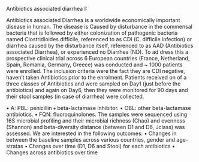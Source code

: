 Antibiotics associated diarrhea I:

Antibiotics associated Diarrhea is a worldwide economically important disease in human. The disease is Caused by disturbance in the commensal bacteria that is followed by either colonization of pathogenic bacteria named Clostridioides difficile, referenced to as CDI (C. difficile infection) or diarrhea caused by the disturbance itself, referenced to as AAD (Antibiotics associated Diarrhea), or experienced no Diarrhea (ND).
To ad dress this a prospective clinical trial across 6 European countries (France, Netherland, Spain, Romania, Germany, Greece) was conducted and ~ 1000 patients were enrolled. The inclusion criteria were the fact they are CDI negative, haven’t taken Antibiotics prior to the enrolment. Patients received on of a three classes of Antibiotics and were sampled on Day1 (just before the antibiotics) and again on Day6, then they were monitored for 90 days and their stool samples (in case of diarrhea) were collected. 

•	A: PBL: penicillin + beta-lactamase inhibitor. 
•	OBL: other beta-lactamase antibiotics. 
•	FQN: fluoroquinolones. 
The samples were sequenced using 16S microbial profiling and their microbial richness (Chao) and evenness (Shannon) and beta-diversity distance (between D1 and D6, Jclass) was assessed.
We are interested in the following outcomes:
•	Changes in between the baseline samples across various countries, gender and age-stratas
•	Changes over time (D1, D6 and Stool) for each antibiotics
•	Changes across antibiotics over time

